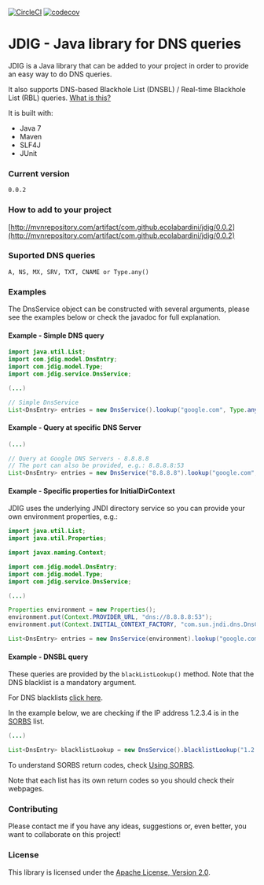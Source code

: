 [![CircleCI](https://circleci.com/gh/ecolabardini/jdig.svg?style=shield)](https://circleci.com/gh/ecolabardini/jdig)
[![codecov](https://codecov.io/gh/ecolabardini/jdig/branch/master/graph/badge.svg)](https://codecov.io/gh/ecolabardini/jdig)


# JDIG - Java library for DNS queries

JDIG is a Java library that can be added to your project in order to provide an easy way to do DNS queries. 

It also supports DNS-based Blackhole List (DNSBL) / Real-time Blackhole List (RBL) queries. [What is this?](https://en.wikipedia.org/wiki/DNSBL)

It is built with:
 - Java 7
 - Maven
 - SLF4J
 - JUnit

### Current version

    0.0.2
    
### How to add to your project

 [http://mvnrepository.com/artifact/com.github.ecolabardini/jdig/0.0.2](http://mvnrepository.com/artifact/com.github.ecolabardini/jdig/0.0.2)

### Suported DNS queries

    A, NS, MX, SRV, TXT, CNAME or Type.any()

### Examples

The DnsService object can be constructed with several arguments, please see the examples below or check the javadoc for full explanation.

#### Example - Simple DNS query

```java
import java.util.List;
import com.jdig.model.DnsEntry;
import com.jdig.model.Type;
import com.jdig.service.DnsService;

(...)

// Simple DnsService
List<DnsEntry> entries = new DnsService().lookup("google.com", Type.any());

```

#### Example - Query at specific DNS Server

```java
(...)

// Query at Google DNS Servers - 8.8.8.8
// The port can also be provided, e.g.: 8.8.8.8:53
List<DnsEntry> entries = new DnsService("8.8.8.8").lookup("google.com", Type.MX);

```

#### Example - Specific properties for InitialDirContext 

JDIG uses the underlying JNDI directory service so you can provide your own environment properties, e.g.:

```java
import java.util.List;
import java.util.Properties;

import javax.naming.Context;

import com.jdig.model.DnsEntry;
import com.jdig.model.Type;
import com.jdig.service.DnsService;

(...)

Properties environment = new Properties();
environment.put(Context.PROVIDER_URL, "dns://8.8.8.8:53");
environment.put(Context.INITIAL_CONTEXT_FACTORY, "com.sun.jndi.dns.DnsContextFactory");

List<DnsEntry> entries = new DnsService(environment).lookup("google.com", Type.MX);

```
    
#### Example - DNSBL query

These queries are provided by the ``blackListLookup()`` method. Note that the DNS blacklist is a mandatory argument. 

For DNS blacklists [click here](https://en.wikipedia.org/wiki/Comparison_of_DNS_blacklists).

In the example below, we are checking if the IP address 1.2.3.4 is in the [SORBS](http://www.sorbs.net/) list. 

```java
(...)

List<DnsEntry> blacklistLookup = new DnsService().blacklistLookup("1.2.3.4", "dnsbl.sorbs.net");
```

To understand SORBS return codes, check [Using SORBS](http://www.sorbs.net/using.shtml).

Note that each list has its own return codes so you should check their webpages.


### Contributing

Please contact me if you have any ideas, suggestions or, even better, you want to collaborate on this project!


### License

This library is licensed under the [Apache License, Version 2.0](http://www.apache.org/licenses/LICENSE-2.0).
